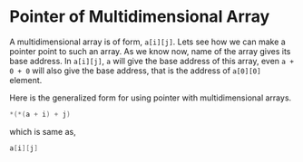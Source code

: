 # Pointer of Multidimensional Array



A multidimensional array is of form, `a[i][j]`. Lets see how we can make a pointer point to such an array. As we know now, name of the array gives its base address. In `a[i][j]`, `a` will give the base address of this array, even `a + 0 + 0` will also give the base address, that is the address of `a[0][0]` element.

Here is the generalized form for using pointer with multidimensional arrays.

```c
*(*(a + i) + j)
```

which is same as,

```c
a[i][j]
```

